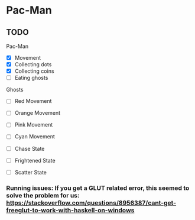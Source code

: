 # Pac-Man

## TODO

Pac-Man
 - [x] Movement
 - [x] Collecting dots
 - [x] Collecting coins
 - [ ] Eating ghosts

Ghosts
 - [ ] Red Movement
 - [ ] Orange Movement
 - [ ] Pink Movement
 - [ ] Cyan Movement
 - [ ] Chase State
 - [ ] Frightened State
 - [ ] Scatter State



### Running issues: If you get a GLUT related error, this seemed to solve the problem for us: https://stackoverflow.com/questions/8956387/cant-get-freeglut-to-work-with-haskell-on-windows

